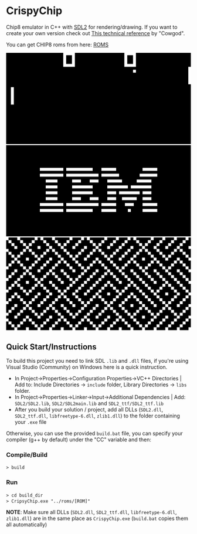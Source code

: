 # CrispyChip

Chip8 emulator in C++ with [SDL2](https://www.libsdl.org/) for rendering/drawing. If you want to
create your own version check out [This technical reference](http://devernay.free.fr/hacks/chip8/C8TECH10.HTM) by "Cowgod".

You can get CHIP8 roms from here: [ROMS](https://github.com/kripod/chip8-roms)

![pong](./img/pong.jpg)
![ibm](./img/ibm_logo.jpg)
![maze](./img/maze.jpg)

## Quick Start/Instructions

To build this project you need to link SDL `.lib` and `.dll` files, if you're using Visual Studio
(Community) on Windows here is a quick instruction.

- In Project->Properties->Configuration Properties->VC++ Directories | Add to: Include Directories -> `include` folder, Library Directories -> `libs` folder.
- In Project->Properties->Linker->Input->Additional Dependencies | Add: `SDL2/SDL2.lib`, `SDL2/SDL2main.lib` and `SDL2_ttf/SDL2_ttf.lib`
- After you build your solution / project, add all DLLs (`SDL2.dll`, `SDL2_ttf.dll`, `libfreetype-6.dll`, `zlib1.dll`) to the folder containing your `.exe` file

Otherwise, you can use the provided `build.bat` file, you can specify your compiler (g++ by default) under the "CC" variable and then:

### Compile/Build

```console
> build 
```

### Run

```console
> cd build_dir
> CripsyChip.exe "../roms/[ROM]" 
```

**NOTE**: Make sure all DLLs (`SDL2.dll`, `SDL2_ttf.dll`, `libfreetype-6.dll`, `zlib1.dll`) are in the same place as `CrispyChip.exe` (`build.bat` copies them all automatically)
